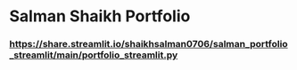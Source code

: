 # Salman Shaikh Portfolio
### https://share.streamlit.io/shaikhsalman0706/salman_portfolio_streamlit/main/portfolio_streamlit.py
